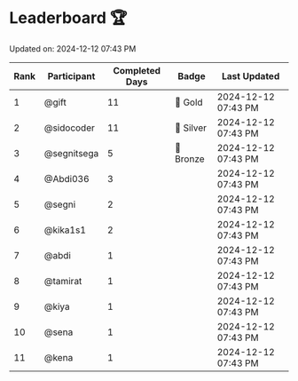 # Leaderboard 🏆

Updated on: 2024-12-12 07:43 PM

| Rank | Participant       | Completed Days | Badge      | Last Updated         |
|------|-------------------|----------------|------------|----------------------|
| 1    | @gift             | 11             | 🏅 Gold     | 2024-12-12 07:43 PM |
| 2    | @sidocoder        | 11             | 🥈 Silver   | 2024-12-12 07:43 PM |
| 3    | @segnitsega       | 5              | 🥉 Bronze   | 2024-12-12 07:43 PM |
| 4    | @Abdi036          | 3              |            | 2024-12-12 07:43 PM |
| 5    | @segni            | 2              |            | 2024-12-12 07:43 PM |
| 6    | @kika1s1          | 2              |            | 2024-12-12 07:43 PM |
| 7    | @abdi             | 1              |            | 2024-12-12 07:43 PM |
| 8    | @tamirat          | 1              |            | 2024-12-12 07:43 PM |
| 9    | @kiya             | 1              |            | 2024-12-12 07:43 PM |
| 10   | @sena             | 1              |            | 2024-12-12 07:43 PM |
| 11   | @kena             | 1              |            | 2024-12-12 07:43 PM |

